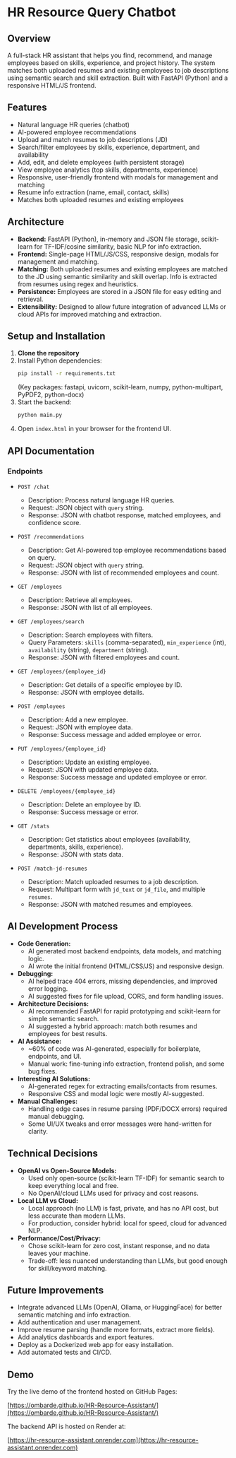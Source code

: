 # HR Resource Query Chatbot

## Overview
A full-stack HR assistant that helps you find, recommend, and manage employees based on skills, experience, and project history. The system matches both uploaded resumes and existing employees to job descriptions using semantic search and skill extraction. Built with FastAPI (Python) and a responsive HTML/JS frontend.

## Features
- Natural language HR queries (chatbot)
- AI-powered employee recommendations
- Upload and match resumes to job descriptions (JD)
- Search/filter employees by skills, experience, department, and availability
- Add, edit, and delete employees (with persistent storage)
- View employee analytics (top skills, departments, experience)
- Responsive, user-friendly frontend with modals for management and matching
- Resume info extraction (name, email, contact, skills)
- Matches both uploaded resumes and existing employees

## Architecture
- **Backend:** FastAPI (Python), in-memory and JSON file storage, scikit-learn for TF-IDF/cosine similarity, basic NLP for info extraction.
- **Frontend:** Single-page HTML/JS/CSS, responsive design, modals for management and matching.
- **Matching:** Both uploaded resumes and existing employees are matched to the JD using semantic similarity and skill overlap. Info is extracted from resumes using regex and heuristics.
- **Persistence:** Employees are stored in a JSON file for easy editing and retrieval.
- **Extensibility:** Designed to allow future integration of advanced LLMs or cloud APIs for improved matching and extraction.

## Setup and Installation

1. **Clone the repository**
2. Install Python dependencies:
   ```bash
   pip install -r requirements.txt
   ```
   (Key packages: fastapi, uvicorn, scikit-learn, numpy, python-multipart, PyPDF2, python-docx)
3. Start the backend:
   ```bash
   python main.py
   ```
4. Open `index.html` in your browser for the frontend UI.

## API Documentation

### Endpoints

- `POST /chat`
  - Description: Process natural language HR queries.
  - Request: JSON object with `query` string.
  - Response: JSON with chatbot response, matched employees, and confidence score.

- `POST /recommendations`
  - Description: Get AI-powered top employee recommendations based on query.
  - Request: JSON object with `query` string.
  - Response: JSON with list of recommended employees and count.

- `GET /employees`
  - Description: Retrieve all employees.
  - Response: JSON with list of all employees.

- `GET /employees/search`
  - Description: Search employees with filters.
  - Query Parameters: `skills` (comma-separated), `min_experience` (int), `availability` (string), `department` (string).
  - Response: JSON with filtered employees and count.

- `GET /employees/{employee_id}`
  - Description: Get details of a specific employee by ID.
  - Response: JSON with employee details.

- `POST /employees`
  - Description: Add a new employee.
  - Request: JSON with employee data.
  - Response: Success message and added employee or error.

- `PUT /employees/{employee_id}`
  - Description: Update an existing employee.
  - Request: JSON with updated employee data.
  - Response: Success message and updated employee or error.

- `DELETE /employees/{employee_id}`
  - Description: Delete an employee by ID.
  - Response: Success message or error.

- `GET /stats`
  - Description: Get statistics about employees (availability, departments, skills, experience).
  - Response: JSON with stats data.

- `POST /match-jd-resumes`
  - Description: Match uploaded resumes to a job description.
  - Request: Multipart form with `jd_text` or `jd_file`, and multiple `resumes`.
  - Response: JSON with matched resumes and employees.


## AI Development Process

- **Code Generation:**
  - AI generated most backend endpoints, data models, and matching logic.
  - AI wrote the initial frontend (HTML/CSS/JS) and responsive design.
- **Debugging:**
  - AI helped trace 404 errors, missing dependencies, and improved error logging.
  - AI suggested fixes for file upload, CORS, and form handling issues.
- **Architecture Decisions:**
  - AI recommended FastAPI for rapid prototyping and scikit-learn for simple semantic search.
  - AI suggested a hybrid approach: match both resumes and employees for best results.
- **AI Assistance:**
  - ~60% of code was AI-generated, especially for boilerplate, endpoints, and UI.
  - Manual work: fine-tuning info extraction, frontend polish, and some bug fixes.
- **Interesting AI Solutions:**
  - AI-generated regex for extracting emails/contacts from resumes.
  - Responsive CSS and modal logic were mostly AI-suggested.
- **Manual Challenges:**
  - Handling edge cases in resume parsing (PDF/DOCX errors) required manual debugging.
  - Some UI/UX tweaks and error messages were hand-written for clarity.

## Technical Decisions

- **OpenAI vs Open-Source Models:**
  - Used only open-source (scikit-learn TF-IDF) for semantic search to keep everything local and free.
  - No OpenAI/cloud LLMs used for privacy and cost reasons.
- **Local LLM vs Cloud:**
  - Local approach (no LLM) is fast, private, and has no API cost, but less accurate than modern LLMs.
  - For production, consider hybrid: local for speed, cloud for advanced NLP.
- **Performance/Cost/Privacy:**
  - Chose scikit-learn for zero cost, instant response, and no data leaves your machine.
  - Trade-off: less nuanced understanding than LLMs, but good enough for skill/keyword matching.

## Future Improvements

- Integrate advanced LLMs (OpenAI, Ollama, or HuggingFace) for better semantic matching and info extraction.
- Add authentication and user management.
- Improve resume parsing (handle more formats, extract more fields).
- Add analytics dashboards and export features.
- Deploy as a Dockerized web app for easy installation.
- Add automated tests and CI/CD.

## Demo

Try the live demo of the frontend hosted on GitHub Pages:

[https://ombarde.github.io/HR-Resource-Assistant/](https://ombarde.github.io/HR-Resource-Assistant/)

The backend API is hosted on Render at:

[https://hr-resource-assistant.onrender.com](https://hr-resource-assistant.onrender.com)
